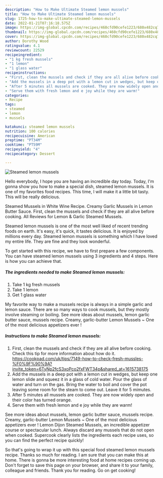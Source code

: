 ```yaml
---
description: "How to Make Ultimate Steamed lemon mussels"
title: "How to Make Ultimate Steamed lemon mussels"
slug: 1725-how-to-make-ultimate-steamed-lemon-mussels
date: 2022-01-21T07:16:18.575Z
image: https://img-global.cpcdn.com/recipes/460cfd90cefe1223/680x482cq70/steamed-lemon-mussels-recipe-main-photo.jpg
thumbnail: https://img-global.cpcdn.com/recipes/460cfd90cefe1223/680x482cq70/steamed-lemon-mussels-recipe-main-photo.jpg
cover: https://img-global.cpcdn.com/recipes/460cfd90cefe1223/680x482cq70/steamed-lemon-mussels-recipe-main-photo.jpg
author: Dorothy Wood
ratingvalue: 4.1
reviewcount: 22529
recipeingredient:
- "1 kg fresh mussels"
- "1 lemon"
- "1 glass water"
recipeinstructions:
- "First, clean the mussels and check if they are all alive before cooking. Check this tip for more information about how do it. https://cookpad.com/uk/tips/7149-how-to-check-fresh-mussles-%F0%9F%90%9A?invite_token=6TyNp2fcS3xoPco2fxFWT34p&shared_at=1615738175"
- "Add the mussels in a deep pot with a lemon cut in wedges, but keep one lemon slide and squeez it in a glass of cold water. Pour the glass of water and turn on the gas. Bring the water to boil and cover the pot leaving some room for the steam to come out. Leave it for 5 mimutes."
- "After 5 minutes all mussels are cooked. They are now widely open and their color has turned orange."
- "Serve them with fresh lemon and e joy while they are warm!"
categories:
- Recipe
tags:
- steamed
- lemon
- mussels

katakunci: steamed lemon mussels 
nutrition: 100 calories
recipecuisine: American
preptime: "PT34M"
cooktime: "PT59M"
recipeyield: "4"
recipecategory: Dessert

---
```



![Steamed lemon mussels](https://img-global.cpcdn.com/recipes/460cfd90cefe1223/680x482cq70/steamed-lemon-mussels-recipe-main-photo.jpg)

Hello everybody, I hope you are having an incredible day today. Today, I'm gonna show you how to make a special dish, steamed lemon mussels. It is one of my favorites food recipes. This time, I will make it a little bit tasty. This will be really delicious.

Steamed Mussels in White Wine Recipe. Creamy Garlic Mussels in Lemon Butter Sauce. First, clean the mussels and check if they are all alive before cooking. All Reviews for Lemon & Garlic Steamed Mussels.

Steamed lemon mussels is one of the most well liked of recent trending foods on earth. It's easy, it's quick, it tastes delicious. It is enjoyed by millions every day. Steamed lemon mussels is something which I have loved my entire life. They are fine and they look wonderful.


To get started with this recipe, we have to first prepare a few components. You can have steamed lemon mussels using 3 ingredients and 4 steps. Here is how you can achieve that.

<!--inarticleads1-->

##### The ingredients needed to make Steamed lemon mussels:

1. Take 1 kg fresh mussels
1. Take 1 lemon
1. Get 1 glass water


My favorite way to make a mussels recipe is always in a simple garlic and lemon sauce. There are so many ways to cook mussels, but they mostly involve steaming or boiling. See more ideas about mussels, lemon garlic butter sauce, mussels recipe. Creamy, garlic-butter Lemon Mussels ~ One of the most delicious appetizers ever ! 

<!--inarticleads2-->

##### Instructions to make Steamed lemon mussels:

1. First, clean the mussels and check if they are all alive before cooking. Check this tip for more information about how do it. https://cookpad.com/uk/tips/7149-how-to-check-fresh-mussles-%F0%9F%90%9A?invite_token=6TyNp2fcS3xoPco2fxFWT34p&shared_at=1615738175
1. Add the mussels in a deep pot with a lemon cut in wedges, but keep one lemon slide and squeez it in a glass of cold water. Pour the glass of water and turn on the gas. Bring the water to boil and cover the pot leaving some room for the steam to come out. Leave it for 5 mimutes.
1. After 5 minutes all mussels are cooked. They are now widely open and their color has turned orange.
1. Serve them with fresh lemon and e joy while they are warm!


See more ideas about mussels, lemon garlic butter sauce, mussels recipe. Creamy, garlic-butter Lemon Mussels ~ One of the most delicious appetizers ever ! Lemon Dijon Steamed Mussels, an incredible appetizer course or spectacular lunch. Always discard any mussels that do not open when cooked. Supercook clearly lists the ingredients each recipe uses, so you can find the perfect recipe quickly! 

So that's going to wrap it up with this special food steamed lemon mussels recipe. Thanks so much for reading. I am sure that you can make this at home. There is gonna be more interesting food at home recipes coming up. Don't forget to save this page on your browser, and share it to your family, colleague and friends. Thank you for reading. Go on get cooking!
